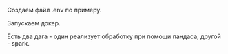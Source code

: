 Создаем файл .env по примеру.

Запускаем докер.

Есть два дага - один реализует обработку при помощи пандаса, другой - spark.
